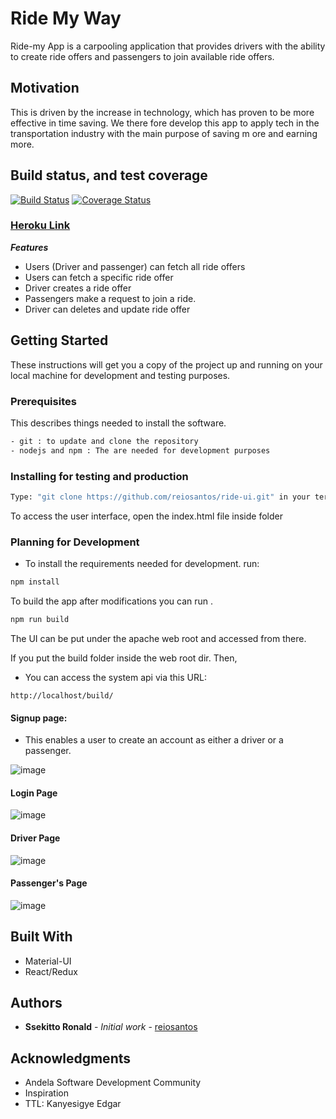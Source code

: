 # Ride My Way

Ride-my App is a carpooling application that provides drivers with the ability to create ride offers
and passengers to join available ride offers.

## Motivation

This is driven by the increase in technology, which has proven to be more effective in time saving.
We there fore develop this app to apply tech in the transportation industry with the main purpose of saving m
ore and earning more.

## Build status, and test coverage

[![Build Status](https://travis-ci.org/reiosantos/ride-ui-react.svg?branch=develop)](https://travis-ci.org/reiosantos/ride-ui-react) [![Coverage Status](https://coveralls.io/repos/github/reiosantos/ride-ui-react/badge.svg?branch=develop)](https://coveralls.io/github/reiosantos/ride-ui-react?branch=develop)

### [Heroku Link](https://ride-ui-react.herokuapp.com/)

***Features***

 * Users (Driver and passenger) can fetch all ride offers
 * Users can fetch a specific ride offer
 * Driver creates a ride offer
 * Passengers make a request to join a ride.
 * Driver can deletes and update ride offer

## Getting Started

These instructions will get you a copy of the project up and running on your local machine for development
and testing purposes.

### Prerequisites
This describes things needed to install the software.

```bash
- git : to update and clone the repository
- nodejs and npm : The are needed for development purposes
```

### Installing for testing and production

```bash
Type: "git clone https://github.com/reiosantos/ride-ui.git" in your terminal.
```
To access the user interface, open the index.html file inside folder

### Planning for Development

- To install the requirements needed for development. run:

```bash
npm install
```

To build the app after modifications you can run .

```bash
npm run build
```

The UI can be put under the apache web root and accessed from there.

If you put the build folder inside the web root dir. Then,

- You can access the system api via this URL:

```http
http://localhost/build/
```

#### Signup page:

- This enables a user to create an account as either a driver or a passenger.

![image](https://drive.google.com/uc?export=view&id=1jNe4jpUgemN6MFIadBcCZG4py0pX0Rta)

#### Login Page

![image](https://drive.google.com/uc?export=view&id=1Je0qSYtivg3GWW9DZ7FAuLWSPersqIDg)


#### Driver Page

![image](https://drive.google.com/uc?export=view&id=1v2YkEIyKIuYjyAW0RGJAaW3epP5ezwUr)

#### Passenger's Page


![image](https://drive.google.com/uc?export=view&id=1o7o4WeHsJ3T9nI-AkA-6loVmniaF2OFT)

## Built With

* Material-UI
* React/Redux

## Authors

* **Ssekitto Ronald** - *Initial work* - [reiosantos](https://github.com/reiosantos)

## Acknowledgments

* Andela Software Development Community
* Inspiration
* TTL: Kanyesigye Edgar
